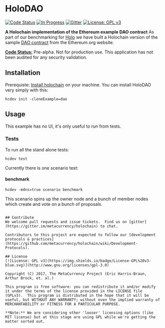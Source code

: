 # HoloDAO

[![Code Status](https://img.shields.io/badge/Code-Pre--Alpha-orange.svg)](https://github.com/Holochain/dao)
[![In Progress](https://img.shields.io/waffle/label/Holochain/dao/in%20progress.svg)](http://waffle.io/Holochain/dao)
[![Gitter](https://badges.gitter.im/metacurrency/holochain.svg)](https://gitter.im/metacurrency/holochain?utm_source=badge&utm_medium=badge&utm_campaign=pr-badge&utm_content=body_badge)
[![License: GPL v3](https://img.shields.io/badge/License-GPL%20v3-blue.svg)](http://www.gnu.org/licenses/gpl-3.0)

**A Holochain implementation of the Ethereum example DAO contract**
As part of our benchmarking for [Holo](http://holo.host) we have built a Holochain version of the sample [DAO contract](https://github.com/Holochain/dao/blob/master/dao.sol) from the Ethereum.org website.

**[Code Status:](https://github.com/metacurrency/holochain/milestones?direction=asc&sort=completeness&state=all)** Pre-alpha. Not for production use. This application has not been audited for any security validation.

## Installation

Prerequiste: [Install holochain](https://github.com/metacurrency/holochain/#installation) on your machine.
You can install HoloDAO very simply with this:

``` shell
hcdev init -cloneExample=dao

```

## Usage

This example has no UI, it's only useful to run from tests.

### Tests
To run all the stand alone tests:

``` shell
hcdev test
```

Currently there is one scenario test:

#### benchmark
``` shell
hcdev -mdns=true scenario benchmark
```
This scenario spins up the owner node and a bunch of member nodes which create and vote on a bunch of proposals.
```

## Contribute
We welcome pull requests and issue tickets.  Find us on [gitter](https://gitter.im/metacurrency/holochain) to chat.

Contributors to this project are expected to follow our [development protocols & practices](https://github.com/metacurrency/holochain/wiki/Development-Protocols).

## License
[![License: GPL v3](https://img.shields.io/badge/License-GPL%20v3-blue.svg)](http://www.gnu.org/licenses/gpl-3.0)

Copyright (C) 2017, The MetaCurrency Project (Eric Harris-Braun, Arthur Brock, et. al.)

This program is free software: you can redistribute it and/or modify it under the terms of the license provided in the LICENSE file (GPLv3).  This program is distributed in the hope that it will be useful, but WITHOUT ANY WARRANTY; without even the implied warranty of MERCHANTABILITY or FITNESS FOR A PARTICULAR PURPOSE.

**Note:** We are considering other 'looser' licensing options (like MIT license) but at this stage are using GPL while we're getting the matter sorted out.
